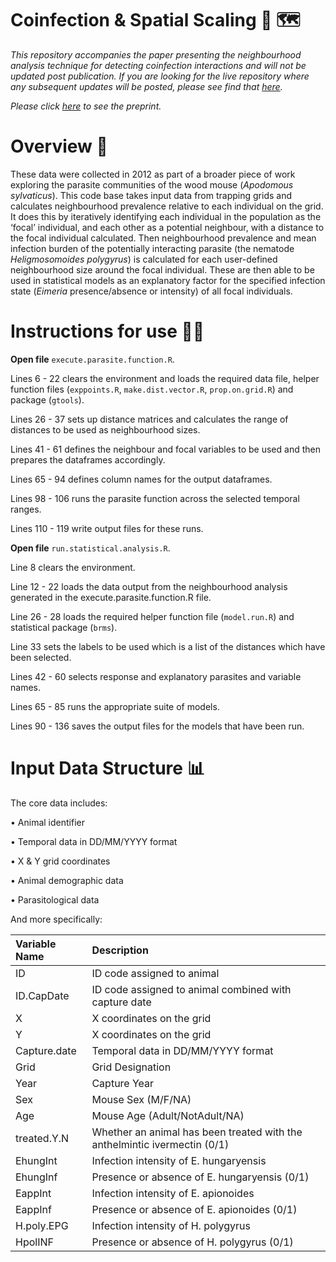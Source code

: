 # Coinfection & Spatial Scaling 🦠 🗺️

*This repository accompanies the paper presenting the neighbourhood analysis technique for detecting coinfection interactions and will not be updated post publication. If you are looking for the live repository where any subsequent updates will be posted, please see find that  [here](https://github.com/shaunkeegan/coinfection_spatial_scaling).*

*Please click [here](https://www.biorxiv.org/content/10.1101/2023.06.21.545944v1) to see the preprint.*

# **Overview 📄**

These data were collected in 2012 as part of a broader piece of work exploring the parasite communities of the wood mouse (_Apodomous sylvaticus_). This code base takes input data from trapping grids and calculates neighbourhood prevalence relative to each individual on the grid. It does this by iteratively identifying each individual in the population as the ‘focal’ individual, and each other as a potential neighbour, with a distance to the focal individual calculated. Then neighbourhood prevalence and mean infection burden of the potentially interacting parasite (the nematode _Heligmosomoides polygyrus_) is calculated for each user-defined neighbourhood size around the focal individual. These are then able to be used in statistical models as an explanatory factor for the specified infection state (_Eimeria_ presence/absence or intensity) of all focal individuals.

# Instructions for use 🧑‍🏫

**Open file** `execute.parasite.function.R`. 

Lines 6 - 22 clears the environment and loads the required data file, helper function files (`exppoints.R`, `make.dist.vector.R`, `prop.on.grid.R`) and package (`gtools`).

Lines 26 - 37 sets up distance matrices and calculates the range of distances to be used as neighbourhood sizes.

Lines 41 - 61 defines the neighbour and focal variables to be used and then prepares the dataframes accordingly.

Lines 65 - 94 defines column names for the output dataframes.

Lines 98 - 106 runs the parasite function across the selected temporal ranges.

Lines 110 - 119 write output files for these runs.



**Open file** `run.statistical.analysis.R`.

Line 8 clears the environment.

Line 12 - 22 loads the data output from the neighbourhood analysis generated in the execute.parasite.function.R file.

Line 26 - 28 loads the required helper function file (`model.run.R`) and statistical package (`brms`).

Line 33 sets the labels to be used which is a list of the distances which have been selected.

Lines 42 - 60 selects response and explanatory parasites and variable names.

Lines 65 - 85 runs the appropriate suite of models.

Lines 90 - 136 saves the output files for the models that have been run.




# Input Data Structure 📊

The core data includes:

•	Animal identifier

•	Temporal data in DD/MM/YYYY format

•	X & Y grid coordinates

•	Animal demographic data

•	Parasitological data


And more specifically:


| Variable Name | Description  |
| :---          | :--- |
| ID            | ID code assigned to animal |
| ID.CapDate    | ID code assigned to animal combined with capture date |
| X             | X coordinates on the grid |
| Y             | X coordinates on the grid |
| Capture.date  | Temporal data in DD/MM/YYYY format |
| Grid          | Grid Designation |
| Year          | Capture Year |
| Sex           | Mouse Sex (M/F/NA) |
| Age           | Mouse Age (Adult/NotAdult/NA) |
| treated.Y.N   | Whether an animal has been treated with the anthelmintic ivermectin (0/1) |
| EhungInt      | Infection intensity of E. hungaryensis |
| EhungInf      | Presence or absence of E. hungaryensis (0/1) |
| EappInt       | Infection intensity of E. apionoides |
| EappInf       | Presence or absence of E. apionoides (0/1)  |
| H.poly.EPG    | Infection intensity of H. polygyrus |
| HpolINF       | Presence or absence of H. polygyrus (0/1)  |






